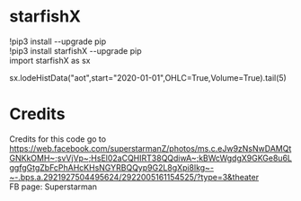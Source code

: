 # starfishX

!pip3 install --upgrade pip  
!pip3 install starfishX --upgrade pip  
import starfishX as sx  

sx.lodeHistData("aot",start="2020-01-01",OHLC=True,Volume=True).tail(5)  

# Credits
Credits for this code go to https://web.facebook.com/superstarmanZ/photos/ms.c.eJw9zNsNwDAMQtGNKkOMH~;svVjVp~;HsEl02aCQHIRT38QQdiwA~;kBWcWgdgX9GKGe8u6LggfgGtgZbFcPhAHcKHsNGYRBQQyp9G2L8gXpi8lkg~-~-.bps.a.2921927504495624/2922005161154525/?type=3&theater  
 FB page: Superstarman
